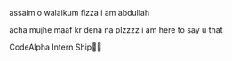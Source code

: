 assalm o walaikum fizza i am abdullah

acha mujhe maaf kr dena na plzzzz i am here to say u that


CodeAlpha Intern Ship🎉🥰
